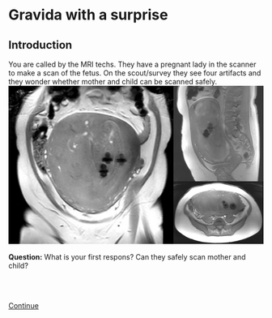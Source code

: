 # Gravida with a surprise

## Introduction

You are called by the MRI techs. They have a pregnant lady in the scanner to make a scan of the fetus.
On the scout/survey they see four artifacts and they wonder whether mother and child can be scanned safely.
![](survey_all.png)

**Question:** What is your first respons? Can they safely scan mother and child? 

<br>
<br>

[Continue](case_part2.md)


